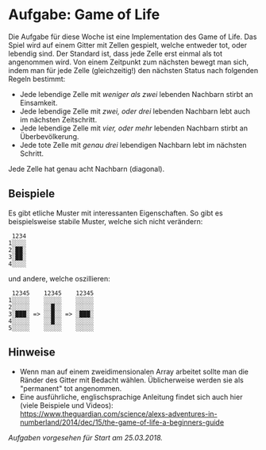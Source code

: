 Aufgabe: Game of Life
=====================
Die Aufgabe für diese Woche ist eine Implementation des Game of Life. Das Spiel wird auf einem Gitter mit Zellen gespielt, welche entweder tot, oder lebendig sind.
Der Standard ist, dass jede Zelle erst einmal als tot angenommen wird. Von einem Zeitpunkt zum nächsten bewegt man sich, indem man für jede Zelle (gleichzeitig!) den nächsten Status nach folgenden Regeln bestimmt:

 * Jede lebendige Zelle mit _weniger als zwei_ lebenden Nachbarn stirbt an Einsamkeit.
 * Jede lebendige Zelle mit _zwei, oder drei_ lebenden Nachbarn lebt auch im nächsten Zeitschritt.
 * Jede lebendige Zelle mit _vier, oder mehr_ lebenden Nachbarn stirbt an Überbevölkerung.
 * Jede tote Zelle mit _genau drei_ lebendigen Nachbarn lebt im nächsten Schritt.

Jede Zelle hat genau acht Nachbarn (diagonal).

Beispiele
---------
Es gibt etliche Muster mit interessanten Eigenschaften. So gibt es beispielsweise stabile Muster, welche sich nicht verändern:

	 1234
	1░░░░
	2░██░
	3░██░
	4░░░░

und andere, welche oszillieren:

	 12345    12345    12345
	1░░░░░    ░░░░░    ░░░░░
	2░░░░░    ░░█░░    ░░░░░
	3░███░ => ░░█░░ => ░███░
	4░░░░░    ░░█░░    ░░░░░
	5░░░░░    ░░░░░    ░░░░░

Hinweise
--------
 * Wenn man auf einem zweidimensionalen Array arbeitet sollte man die Ränder des Gitter mit Bedacht wählen. Üblicherweise werden sie als "permanent" tot angenommen.
 * Eine ausführliche, englischsprachige Anleitung findet sich auch hier (viele Beispiele und Videos): https://www.theguardian.com/science/alexs-adventures-in-numberland/2014/dec/15/the-game-of-life-a-beginners-guide

_Aufgaben vorgesehen für Start am 25.03.2018._
